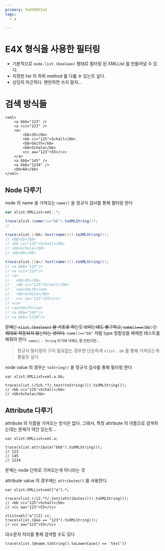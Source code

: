 ```yaml
---
primary: 3ed30052a2
tags:
  - a

---
```


# E4X 형식을 사용한 필터링

- 기본적으로 `node.list.(boolean)` 형태로 필터링 된 XMLList 를 만들어낼 수 있다.
- 지정한 list 의 하위 method 를 다룰 수 있는듯 싶다.
- 상당히 피곤하다. 왠만하면 쓰지 말자...

# 검색 방식들

	<xml>
		<a bbb="123" />
		<a ccc="223" />
		<a>
			<bb>35</bb>
			<bb cc="125">Schall</bb>
			<bb>Smith</bb>
			<bb>Schala</bb>
			<cc aa="123">55</cc>
		</a>
		<a bbb="145" />
		<a bbb="1234" />
		<bb>66</bb>
	</xml>

## Node 다루기

node 의 name 을 가져오는 `name()` 을 정규식 검사를 통해 필터링 한다

```actionscript
var xlist:XMLList=xml..*;

trace(xlist.(name()=="bb").toXMLString());
// 

trace(xlist.(/bb/.test(name())).toXMLString());
// <bb>35</bb>
// <bb cc="125">Schall</bb>
// <bb>Schala</bb>
// <bb>66</bb>

trace(xlist.(/a+/.test(name())).toXMLString());
// <a bbb="123"/>
// <a ccc="223"/>
// <a>
//   <bb>35</bb>
//   <bb cc="125">Schall</bb>
//   <aa>Smith</aa>
//   <bb>Schala</bb>
//   <cc aa="123">55</cc>
// </a>
// <aa>Smith</aa>
// <a bbb="145"/>
// <a bbb="1234"/>
```

<del>문제는 `xlist.(boolean)` 을 기초로 하는듯 보이는데도 불구하고, `name()==="bb"` 는 제대로 작동되지 않는다는 것이다.</del> `name()=="bb"` 처럼 type 정합성을 배제한 테스트를 해줘야 한다. <sub>`name() : String` 이기에 이해는 잘 안된다만...</sub>

> 정규식 필터링이 구지 필요없는 경우엔
> 단순하게 `xlist..bb` 를 통해 가져오는게 좋을듯 싶다

node value 의 경우는 `toString()` 을 정규식 검사를 통해 필터링 한다 
	
	var xlist:XMLList=xml.a.bb;
	
	trace(xlist.(/Sch.*?/.test(toString())).toXMLString());
	// <bb cc="125">Schall</bb>
	// <bb>Schala</bb>

## Attribute 다루기

attribute 의 이름을 가져오는 방식은 없다. 그래서, 특정 attribute 의 이름으로 검색하는데는 문제가 약간 있는듯...

	var xlist:XMLList=xml.a;
	
	trace(xlist.attribute("bbb").toXMLString());
	// 123
	// 145
	// 1234
	
문제는 node 단위로 가져오는게 아니라는 것

attribute value 의 경우에는 `attributes()` 를 사용한다.

	var xlist:XMLList=xml["a"].*;
	
	trace(xlist.(/12.*?/.test(attributes())).toXMLString());
	// <bb cc="125">Schall</bb>
	// <cc aa="123">55</cc>
	
	xlist=xml["a"][2].cc;
	trace(xlist.(@aa == "123").toXMLString());
	// <cc aa="123">55</cc>
	
대소문자 처리를 통해 검색할 수도 있다

	trace(xlist.(@name.toString().toLowerCase() == 'test'))

